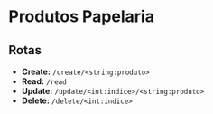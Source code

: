 # Produtos Papelaria

## Rotas

- **Create:** `/create/<string:produto>`  
- **Read:** `/read`  
- **Update:** `/update/<int:indice>/<string:produto>`  
- **Delete:** `/delete/<int:indice>`
